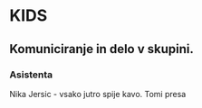 # KIDS
## Komuniciranje in delo v skupini.
### Asistenta
Nika Jersic - vsako jutro spije kavo.
Tomi presa
